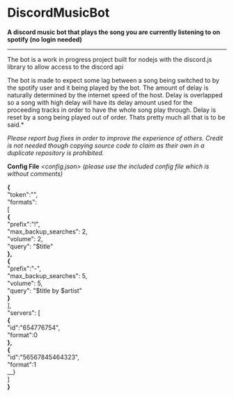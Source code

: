 # DiscordMusicBot

**A discord music bot that plays the song you are currently listening to on spotify (no login needed)**

---------------------------------------------------
The bot is a work in progress project built for 
nodejs with the discord.js library to allow access 
to the discord api


The bot is made to expect some lag between a song being switched to by the spotify user and it being played by the bot. The amount of delay is naturally determined by the internet speed of the host. Delay is overlapped so a song with high delay will have its delay amount used for the proceeding tracks in order to have the whole song play through. Delay is reset by a song being played out of order. Thats pretty much all that is to be said.*


*Please report bug fixes in order to improve the experience of others. Credit is not needed though copying source code to claim as their own in a duplicate repository is prohibited.*

**Config File** *<config.json>* *(please use the included config file which is without comments)* <br>

__{__ <br>
    "token":"", <br>
    "formats": <br>
    [ <br>
      __{__ <br>
            "prefix":"!", <br>
            "max_backup_searches": 2, <br>
            "volume": 2, <br>
            "query": "$title" <br>
      __},__ <br>
      __{__ <br>
            "prefix":"-", <br>
            "max_backup_searches": 5, <br>
            "volume": 5, <br>
            "query": "$title by $artist" <br>
      __}__ <br>
    ], <br>
    "servers": [ <br>
      __{__ <br>
            "id":"654776754", <br>
            "format":0 <br>
      __},__ <br>
      __{__ <br>
            "id":"56567845464323", <br>
            "format":1 <br>
      __} <br>
    ] <br>
__}__ <br>
